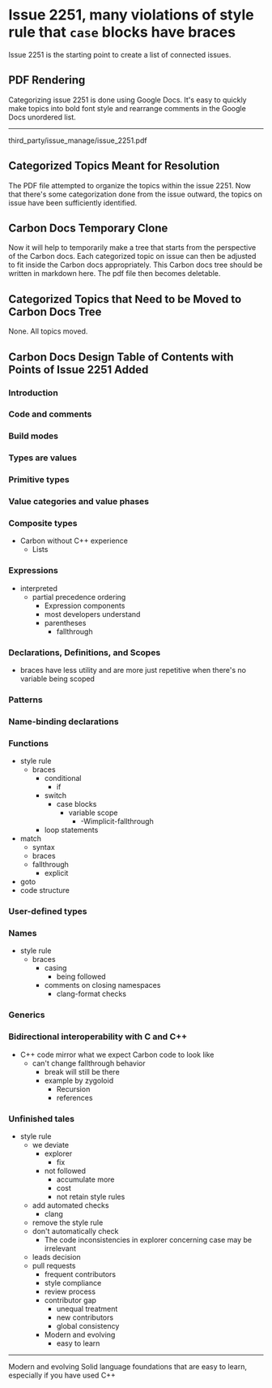 # Issue 2251, many violations of style rule that `case` blocks have braces 
Issue 2251 is the starting point to create a list of connected issues.
## PDF Rendering
Categorizing issue 2251 is done using Google Docs.
It's easy to quickly make topics into bold font style
and rearrange comments in the Google Docs unordered list.
_____
third_party/issue_manage/issue_2251.pdf

## Categorized Topics Meant for Resolution
The PDF file attempted to organize the topics within
the issue 2251.
Now that there's some categorization done
from the issue outward,
the topics on issue have been sufficiently identified.
## Carbon Docs Temporary Clone 
Now it will help to temporarily make 
a tree that starts from the perspective of
the Carbon docs.
Each categorized topic on issue can then
be adjusted to fit inside the
Carbon docs appropriately.
This Carbon docs tree should be written in
markdown here.
The pdf file then becomes deletable.

## Categorized Topics that Need to be Moved to Carbon Docs Tree
None. All topics moved.

## Carbon Docs Design Table of Contents with Points of Issue 2251 Added 
### Introduction
### Code and comments
### Build modes
### Types are values
### Primitive types
### Value categories and value phases
### Composite types
- Carbon without C++ experience
  - Lists

### Expressions
- interpreted
  - partial precedence ordering
    - Expression components
    - most developers understand
    - parentheses
      - fallthrough

### Declarations, Definitions, and Scopes 
  - braces have less utility and are more just repetitive when there's no variable
being scoped

### Patterns
### Name-binding declarations
### Functions
- style rule 
  - braces
    - conditional
      - if
    - switch
      - case blocks
        - variable scope
          - -Wimplicit-fallthrough
    - loop statements
- match
  - syntax
  - braces
  - fallthrough
    - explicit
- goto
- code structure

### User-defined types
### Names
- style rule
  - braces 
    - casing
      - being followed
    - comments on closing namespaces
      - clang-format checks

### Generics
### Bidirectional interoperability with C and C++
- C++ code mirror what we expect Carbon code to look like
  - can't change fallthrough behavior
    - break will still be there
    - example by zygoloid
       - Recursion
       - references

### Unfinished tales
- style rule
  - we deviate
    - explorer
      - fix
    - not followed
      - accumulate more
      - cost
      - not retain style rules
  - add automated checks
    - clang
  - remove the style rule
  - don't automatically check
    - The code inconsistencies in explorer concerning case may be
irrelevant
  - leads decision
  - pull requests
    - frequent contributors
    - style compliance
    - review process
    - contributor gap
      - unequal treatment
      - new contributors
      - global consistency
    - Modern and evolving
      - easy to learn

____
Modern and evolving
Solid language foundations that are easy to learn, especially if you have used C++


